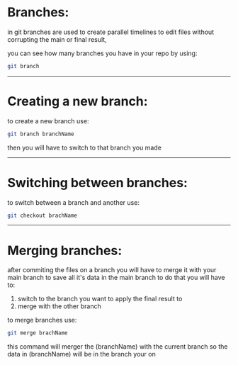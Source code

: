 # Branches:

in git branches are used to create parallel timelines to edit files without corrupting the main or final result,

you can see how many branches you have in your repo by using:

```bash
git branch
```

---

# Creating a new branch:

to create a new branch use:

```bash
git branch branchName
```
then you will have to switch to that branch you made

---

# Switching between branches:

to switch between a branch and another use:

```bash
git checkout brachName
```

---

# Merging branches:

after commiting the files on a branch you will have to merge it with your main branch to save all it's data in the main branch to do that you will have to:

1. switch to the branch you want to apply the final result to
1. merge with the other branch

to merge branches use:

```bash
git merge brachName
```

this command will merger the (branchName) with the current branch so the data in (branchName) will be in the branch your on

